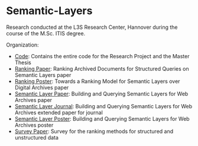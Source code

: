 # Semantic-Layers

Research conducted at the L3S Research Center, Hannover during the course of the M.Sc. ITIS degree. 

Organization: 

* [Code](https://github.com/vkasturia/Semantic-Layers/tree/master/Coding): Contains the entire code for the Research Project and the Master Thesis
* [Ranking Paper](https://github.com/vkasturia/Semantic-Layers/tree/master/Paper_Ranking): Ranking Archived Documents for Structured Queries on Semantic Layers paper
* [Ranking Poster](https://github.com/vkasturia/Semantic-Layers/tree/master/Paper_Ranking_Poster): Towards a Ranking Model for Semantic Layers over Digital Archives paper
* [Semantic Layer Paper](https://github.com/vkasturia/Semantic-Layers/tree/master/Paper_SemanticLayer): Building and Querying Semantic Layers for Web Archives paper
* [Semantic Layer Journal](https://github.com/vkasturia/Semantic-Layers/tree/master/Paper_SemanticLayer_Journal):  Building and Querying Semantic Layers for Web Archives extended paper for journal
* [Semantic Layer Poster](https://github.com/vkasturia/Semantic-Layers/tree/master/Paper_SemanticLayer_Poster): Building and Querying Semantic Layers for Web Archives poster
* [Survey Paper](https://github.com/vkasturia/Semantic-Layers/tree/master/Paper_Survey): Survey for the ranking methods for structured and unstructured data
